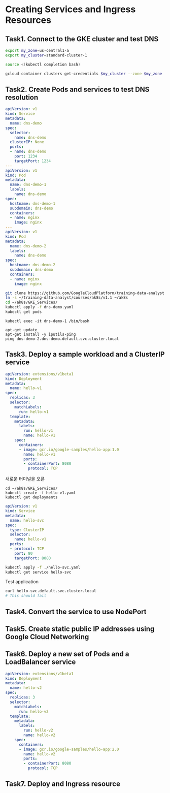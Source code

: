 # Creating Services and Ingress Resources

## Task1. Connect to the GKE cluster and test DNS

```bash
export my_zone=us-central1-a
export my_cluster=standard-cluster-1

source <(kubectl completion bash)

gcloud container clusters get-credentials $my_cluster --zone $my_zone
```


## Task2. Create Pods and services to test DNS resolution

```yaml
apiVersion: v1
kind: Service
metadata:
  name: dns-demo
spec:
  selector:
    name: dns-demo
  clusterIP: None
  ports:
  - name: dns-demo
    port: 1234
    targetPort: 1234
---
apiVersion: v1
kind: Pod
metadata:
  name: dns-demo-1
  labels:
    name: dns-demo
spec:
  hostname: dns-demo-1
  subdomain: dns-demo
  containers:
  - name: nginx
    image: nginx
---
apiVersion: v1
kind: Pod
metadata:
  name: dns-demo-2
  labels:
    name: dns-demo
spec:
  hostname: dns-demo-2
  subdomain: dns-demo
  containers:
  - name: nginx
    image: nginx
```

```bash
git clone https://github.com/GoogleCloudPlatform/training-data-analyst
ln -s ~/training-data-analyst/courses/ak8s/v1.1 ~/ak8s
cd ~/ak8s/GKE_Services/
kubectl apply -f dns-demo.yaml
kubectl get pods
```

```
kubectl exec -it dns-demo-1 /bin/bash
```

```
apt-get update
apt-get install -y iputils-ping
ping dns-demo-2.dns-demo.default.svc.cluster.local
```

## Task3. Deploy a sample workload and a ClusterIP service

```yaml
apiVersion: extensions/v1beta1
kind: Deployment
metadata:
  name: hello-v1
spec:
  replicas: 3
  selector:
    matchLabels:
      run: hello-v1
  template:
    metadata:
      labels:
        run: hello-v1
        name: hello-v1
    spec:
      containers:
      - image: gcr.io/google-samples/hello-app:1.0
        name: hello-v1
        ports:
        - containerPort: 8080
          protocol: TCP
```

새로운 터미널을 오픈

```
cd ~/ak8s/GKE_Services/
kubectl create -f hello-v1.yaml
kubectl get deployments
```

```yaml
apiVersion: v1
kind: Service
metadata:
  name: hello-svc
spec:
  type: ClusterIP
  selector:
    name: hello-v1
  ports:
  - protocol: TCP
    port: 80
    targetPort: 8080
```

```bash
kubectl apply -f ./hello-svc.yaml
kubectl get service hello-svc
```

Test application

```bash
curl hello-svc.default.svc.cluster.local
# This should fail
```


## Task4. Convert the service to use NodePort


## Task5. Create static public IP addresses using Google Cloud Networking

## Task6. Deploy a new set of Pods and a LoadBalancer service

```yaml
apiVersion: extensions/v1beta1
kind: Deployment
metadata:
  name: hello-v2
spec:
  replicas: 3
  selector:
    matchLabels:
      run: hello-v2
  template:
    metadata:
      labels:
        run: hello-v2
        name: hello-v2
    spec:
      containers:
      - image: gcr.io/google-samples/hello-app:2.0
        name: hello-v2
        ports:
        - containerPort: 8080
          protocol: TCP
```


## Task7. Deploy and Ingress resource



